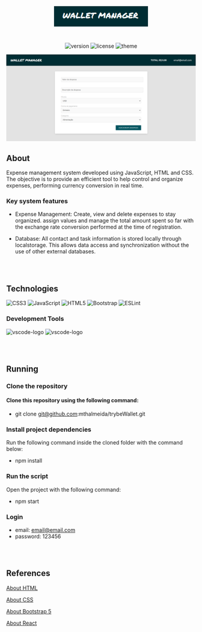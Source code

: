 <div align="center">
  <img width="250" alt="Demo.gif" src="https://github.com/mthalmeida/trybeWallet/blob/main/logo.png" data-hpc="true" class="Box-sc-g0xbh4-0 kzRgrI">
</div>

# 
<div align="center">
  
  ![version](https://img.shields.io/badge/version-1.0.1-blue.svg?longCache=true&style=flat-square)
  ![license](https://img.shields.io/badge/license-MIT-green.svg?longCache=true&style=flat-square)
  ![theme](https://img.shields.io/badge/theme-White---lightgrey.svg?longCache=true&style=flat-square)
  
</div>

<div align="center">
  <img alt="Demo.gif" src="https://github.com/mthalmeida/trybeWallet/blob/main/intro.png" data-hpc="true" class="Box-sc-g0xbh4-0 kzRgrI">
</div>

##  About
Expense management system developed using JavaScript, HTML and CSS. The objective is to provide an efficient tool to help control and organize expenses, performing currency conversion in real time.

### Key system features
- Expense Management: Create, view and delete expenses to stay organized. assign values and manage the total amount spent so far with the exchange rate conversion performed at the time of registration.

- Database: All contact and task information is stored locally through localstorage. This allows data access and synchronization without the use of other external databases.

<br>
<br>

## Technologies
<p display="inline-block">

![CSS3](https://img.shields.io/badge/css3-%231572B6.svg?style=for-the-badge&logo=css3&logoColor=white) ![JavaScript](https://img.shields.io/badge/javascript-%23323330.svg?style=for-the-badge&logo=javascript&logoColor=%23F7DF1E) ![HTML5](https://img.shields.io/badge/html5-%23E34F26.svg?style=for-the-badge&logo=html5&logoColor=white) ![Bootstrap](https://img.shields.io/badge/bootstrap-%23563D7C.svg?style=for-the-badge&logo=bootstrap&logoColor=white) ![ESLint](https://img.shields.io/badge/ESLint-4B3263?style=for-the-badge&logo=eslint&logoColor=white)
</p>

### Development Tools
<p display="inline-block">
  <img width="48" src="https://upload.wikimedia.org/wikipedia/commons/thumb/9/9a/Visual_Studio_Code_1.35_icon.svg/2048px-Visual_Studio_Code_1.35_icon.svg.png" alt="vscode-logo"/>
      
  <img width="48" src="https://w7.pngwing.com/pngs/18/497/png-transparent-black-and-blue-atom-icon-screenshot-react-javascript-responsive-web-design-github-angularjs-github-logo-electric-blue-signage.png" alt="vscode-logo"/>
</p>

<br>
<br>

## Running
### Clone the repository
#### Clone this repository using the following command:
- git clone git@github.com:mthalmeida/trybeWallet.git

### Install project dependencies
Run the following command inside the cloned folder with the command below:
- npm install

### Run the script
Open the project with the following command:
- npm start

### Login
- email: email@email.com
- password: 123456

<br>
<br>

## References
[About HTML](https://developer.mozilla.org/en-US/docs/Web/HTML/Element)

[About CSS](https://developer.mozilla.org/en-US/docs/Web/CSS)

[About Bootstrap 5](https://getbootstrap.com/docs/5.3/getting-started/introduction/)

[About React](https://pt-br.react.dev/)
